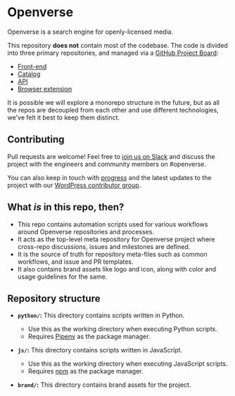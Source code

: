 # Openverse

Openverse is a search engine for openly-licensed media.

This repository **does not** contain most of the codebase. The code is divided
into three primary repositories, and managed via a
[GitHub Project Board](https://github.com/orgs/WordPress/projects/3):

- [Front-end](https://github.com/wordpress/openverse-frontend)
- [Catalog](https://github.com/wordpress/openverse-catalog)
- [API](https://github.com/wordpress/openverse-api)
- [Browser extension](https://github.com/wordpress/openverse-browser-extension)

It is possible we will explore a monorepo structure in the future, but as all
the repos are decoupled from each other and use different technologies, we've
felt it best to keep them distinct.

## Contributing

Pull requests are welcome! Feel free to
[join us on Slack](https://make.wordpress.org/chat/) and discuss the project
with the engineers and community members on #openverse.

You can also keep in touch with
[progress](https://github.com/orgs/WordPress/projects/3) and the latest updates
to the project with our
[WordPress contributor group](https://make.wordpress.org/openverse/).

## What *is* in this repo, then?

- This repo contains automation scripts used for various workflows around
  Openverse repositories and processes.
- It acts as the top-level meta repository for Openverse project where
  cross-repo discussions, issues and milestones are defined.
- It is the source of truth for repository meta-files such as common workflows,
  and issue and PR templates.
- It also contains brand assets like logo and icon, along with color and usage
  guidelines for the same.

## Repository structure

- **`python/`:** This directory contains scripts written in Python.
  - Use this as the working directory when executing Python scripts.
  - Requires [Pipenv](https://pipenv.pypa.io) as the package manager.

- **`js/`:** This directory contains scripts written in JavaScript.
  - Use this as the working directory when executing JavaScript scripts.
  - Requires [npm](https://www.npmjs.com) as the package manager.

- **`brand/`:** This directory contains brand assets for the project.
